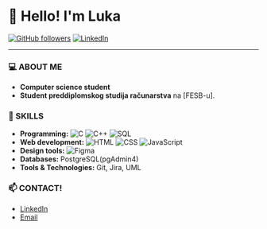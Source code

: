 # 👋 Hello! I'm Luka

[![GitHub followers](https://img.shields.io/github/followers/lukaflegar?label=Follow&style=social)](https://github.com/lukaflegar)
[![LinkedIn](https://img.shields.io/badge/LinkedIn-Connect-blue?style=flat&logo=linkedin)](https://www.linkedin.com/in/lukaflegar/)

---

### 💻 ABOUT ME
- **Computer science student**
- **Student preddiplomskog studija računarstva** na [FESB-u].

### 🚀 SKILLS

- **Programming:**
![C](https://img.shields.io/badge/-C-blue?style=flat-square&logo=c)  ![C++](https://img.shields.io/badge/-C++-00599C?style=flat-square&logo=c%2B%2B)  ![SQL](https://img.shields.io/badge/-SQL-4479A1?style=flat-square&logo=postgresql)
- **Web development:** ![HTML](https://img.shields.io/badge/-HTML-E34F26?style=flat-square&logo=html5&logoColor=white) ![CSS](https://img.shields.io/badge/-CSS-1572B6?style=flat-square&logo=css3) ![JavaScript](https://img.shields.io/badge/-JavaScript-F7DF1E?style=flat-square&logo=javascript&logoColor=black)
- **Design tools:** ![Figma](https://img.shields.io/badge/-Figma-F24E1E?style=flat-square&logo=figma&logoColor=white)
- **Databases:** PostgreSQL(pgAdmin4)
- **Tools & Technologies:** Git, Jira, UML

### 📫 CONTACT!

- [LinkedIn](https://www.linkedin.com/in/lukaflegar/)
- [Email](mailto:lflegar0406@gmail.com)


